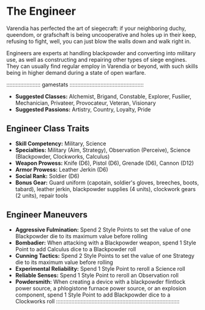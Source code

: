 # The Engineer

Varendia has perfected the art of siegecraft: if your neighboring duchy,
queendom, or grafschaft is being uncooperative and holes up in their
keep, refusing to fight, well, you can just blow the walls down and walk
right in.

Engineers are experts at handling blackpowder and converting into
military use, as well as constructing and repairing other types of siege
engines. They can usually find regular employ in Varendia or beyond,
with such skills being in higher demand during a state of open warfare.

:::::::::::::::::::::: gamestats ::::::::::::::::::::::::::::::::::::::::::::::::
- **Suggested Classes:** Alchemist, Brigand, Constable, Explorer, Fusilier, Mechanician, Privateer, Provocateur, Veteran, Visionary
- **Suggested Passions:** Artistry, Country, Loyalty, Pride

## Engineer Class Traits

- **Skill Competency:** Military, Science
- **Specialties:** Military (Aim, Strategy), Observation (Perceive), Science (Blackpowder, Clockworks, Calculus)
- **Weapon Prowess:** Knife (D6), Pistol (D6), Grenade (D6), Cannon (D12)
- **Armor Prowess:** Leather Jerkin (D6)
- **Social Rank:** Soldier (D6)
- **Bonus Gear:** Guard uniform (capotain, soldier's gloves, breeches, boots,
  tabard), leather jerkin, blackpowder supplies (4 units), clockwork gears
  (2 units), repair tools

## Engineer Maneuvers

- **Aggressive Fulmination:** Spend 2 Style Points to set the value of one Blackpowder die to its maximum value before rolling
- **Bombadier:** When attacking with a Blackpowder weapon, spend 1 Style Point to add Calculus dice to a Blackpowder roll
- **Cunning Tactics:** Spend 2 Style Points to set the value of one Strategy die to its maximum value before rolling
- **Experimental Reliability:** Spend 1 Style Point to reroll a Science roll
- **Reliable Senses:** Spend 1 Style Point to reroll an Observation roll
- **Powdersmith:** When creating a device with a blackpowder flintlock power
  source, a phlogistone furnace power source, or an explosion component,
  spend 1 Style Point to add Blackpowder dice to a Clockworks roll
::::::::::::::::::::::::::::::::::::::::::::::::::::::::::::::::::::::::::::::::
